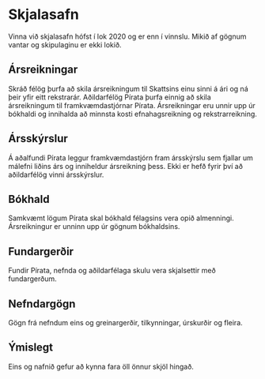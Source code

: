 # Skjalasafn

Vinna við skjalasafn hófst í lok 2020 og er enn í vinnslu. Mikið af gögnum vantar og skipulaginu er ekki lokið.

## Ársreikningar

Skráð félög þurfa að skila ársreikningum til Skattsins einu sinni á ári og ná þeir yfir eitt rekstrarár. Aðildarfélög Pírata þurfa einnig að skila ársreikningum til framkvæmdastjórnar Pírata. Ársreikningar eru unnir upp úr bókhaldi og innihalda að minnsta kosti efnahagsreikning og rekstrarreikning.

## Ársskýrslur

Á aðalfundi Pírata leggur framkvæmdastjórn fram ársskýrslu sem fjallar um málefni liðins árs og inniheldur ársreikning þess. Ekki er hefð fyrir því að aðildarfélög vinni ársskýrslur.

## Bókhald

Samkvæmt lögum Pírata skal bókhald félagsins vera opið almenningi. Ársreikningur er unninn upp úr gögnum bókhaldsins.

## Fundargerðir

Fundir Pírata, nefnda og aðildarfélaga skulu vera skjalsettir með fundargerðum.

## Nefndargögn

Gögn frá nefndum eins og greinargerðir, tilkynningar, úrskurðir og fleira.

## Ýmislegt

Eins og nafnið gefur að kynna fara öll önnur skjöl hingað.